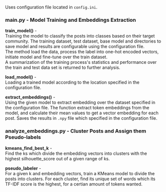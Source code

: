 Uses configuration file located in `config.ini`.
### main.py - Model Training and Embeddings Extraction
**train_model()** - \
Training the model to classify the posts into classes based on their target community. 
The training dataset, test dataset, base model and directories to save model and results are configurable using the 
configuration file.\
The method load the data, process the label into one-hot encoded vectors, initiate model and fine-tune over the train dataset.\
A summarization of the training process's statistics and performance over the train and test data set is returned to further analysis.

**load_model()** - \
Loading a trained model according to the location specified in the configuration file.

**extract_embeddings()** - \
Using the given model to extract embedding over the dataset specified in the configuration file. The function extract token 
embeddings from the model, and calculate their mean values to get a vector embedding for each post.
Saves the results in `.npy` file which specified in the configuration file.


### analyze_embeddings.py - Cluster Posts and Assign them Pseudo-labels 
**kmeans_find_best_k** -\
Find the ks which divide the embedding vectors into clusters with the highest
silhouette_score out of a given range of ks.

**pseudo_labeler** - \
For a given k and embedding vectors, train a KMeans model to divide the posts into clusters. For each cluster, find its
unique set of words which its TF-IDF score is the highest, for a certian amount of tokens wanted.

